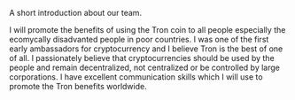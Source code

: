 A short introduction about our team.

I will promote the benefits of using the Tron coin to all people especially the ecomycally disadvanted people in poor countries.
I was one of the first early ambassadors for cryptocurrency and I believe Tron is the best of one of all. I passionately believe that cryptocurrencies should be used by the people and remain decentralized, not centralized or be controlled by large corporations. I have excellent communication skills which I will use to promote the Tron benefits worldwide.
